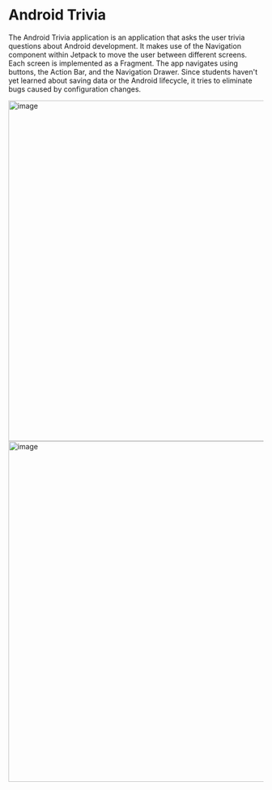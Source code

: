 # Android Trivia

The Android Trivia application is an application that asks the user trivia questions about Android development. It makes use of the Navigation component within Jetpack to move the user between different screens. Each screen is implemented as a Fragment. The app navigates using buttons, the Action Bar, and the Navigation Drawer. Since students haven't yet learned about saving data or the Android lifecycle, it tries to eliminate bugs caused by configuration changes.

<img width="672" alt="image" src="https://user-images.githubusercontent.com/30737946/190921503-cfaf0736-be5f-4947-848e-f342241247c8.png">

<img width="672" alt="image" src="https://user-images.githubusercontent.com/30737946/190921518-d11687c2-1dce-47f2-8d55-4f8aa62d2a5d.png">
